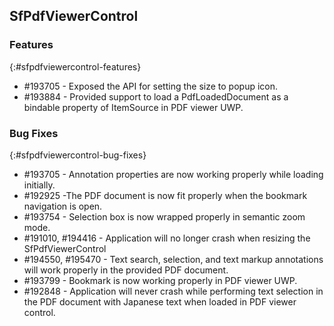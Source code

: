 ## SfPdfViewerControl


### Features
{:#sfpdfviewercontrol-features} 

* \#193705 - Exposed the API for setting the size to popup icon.
* \#193884 - Provided support to load a PdfLoadedDocument as a bindable property of ItemSource in PDF viewer UWP.


### Bug Fixes
{:#sfpdfviewercontrol-bug-fixes} 

* \#193705 - Annotation properties are now working properly while loading initially.
* \#192925 -The PDF document is now fit properly when the bookmark navigation is open.
* \#193754 - Selection box is now wrapped properly in semantic zoom mode.
* \#191010, \#194416 - Application will no longer crash when resizing the SfPdfViewerControl
* \#194550, \#195470 - Text search, selection, and text markup annotations will work properly in the provided PDF document.
* \#193799 - Bookmark is now working properly in PDF viewer UWP.
* \#192848 - Application will never crash while performing text selection in the PDF document with Japanese text when loaded in PDF viewer control.
